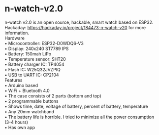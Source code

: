 # n-watch-v2.0
n-watch v2.0 is an open source, hackable, smart watch based on ESP32. <br/>
Hackaday: https://hackaday.io/project/184473-n-watch-v20 for more information. <br/>
Hardware <br/>
• Microcontroller: ESP32-D0WDQ6-V3 <br/>
• Display: 240x240 ST7789 IPS <br/>
• Battery: 150mah LiPo <br/>
• Temperature sensor: SHT20 <br/>
• Battery charger IC: TP4054 <br/>
• Flash IC: W25Q32JVZPIQ <br/>
• USB to UART IC: CP2104 <br/>
Features <br/>
• Arduino based <br/>
• WiFi + Bluetooth 4.0 <br/>
• The case consists of 2 parts (bottom and top) <br/>
• 2 programmable buttons <br/>
• Shows time, date, voltage of battery, percent of battery, temperature <br/>
• Any 20mm watchband <br/>
• The battery life is horrible. I tried to minimize all the power consumption (3-4 hours) <br/>
• Has own app <br/>
